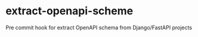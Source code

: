 # extract-openapi-scheme

Pre commit hook for extract OpenAPI schema from Django/FastAPI projects

<!-- Pytest Coverage Comment:Begin -->
<!-- Pytest Coverage Comment:End -->
